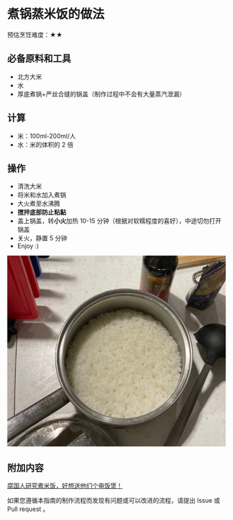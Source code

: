 
# 煮锅蒸米饭的做法

预估烹饪难度：★★

## 必备原料和工具

- 北方大米
- 水
- 厚底煮锅+严丝合缝的锅盖（制作过程中不会有大量蒸汽泄漏）

## 计算

- 米：100ml-200ml/人
- 水：米的体积的 2 倍

## 操作

- 清洗大米
- 将米和水加入煮锅
- 大火煮至水沸腾
- **搅拌底部防止粘黏**
- 盖上锅盖，转**小火**加热 10-15 分钟（根据对软糯程度的喜好），中途切勿打开锅盖
- 关火，静置 5 分钟
- Enjoy :)

![rice_regularPot](./rice_regularPot.jpeg)

## 附加内容

[腐国人研究煮米饭，好想送他们个电饭煲！](https://www.bilibili.com/video/BV1RW411z7r9)

如果您遵循本指南的制作流程而发现有问题或可以改进的流程，请提出 Issue 或 Pull request 。
